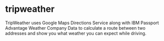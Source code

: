 # tripweather
TripWeather uses Google Maps Directions Service along with IBM Passport Advantage Weather Company Data to calculate a route between two addresses and show you what weather you can expect while driving.

